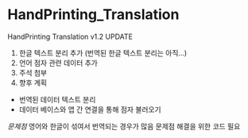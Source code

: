 # HandPrinting_Translation

HandPrinting Translation v1.2 UPDATE

1. 한글 텍스트 분리 추가 (번역된 한글 텍스트 분리는 아직...)
2. 언어 점자 관련 데이터 추가
3. 주석 첨부
4. 향후 계획
- 번역된 데이터 텍스트 분리
- 데이터 베이스와 앱 간 연결을 통해 점자 불러오기

*문제점*
영어와 한글이 섞여서 번역되는 경우가 많음
문제점 해결을 위한 코드 필요
